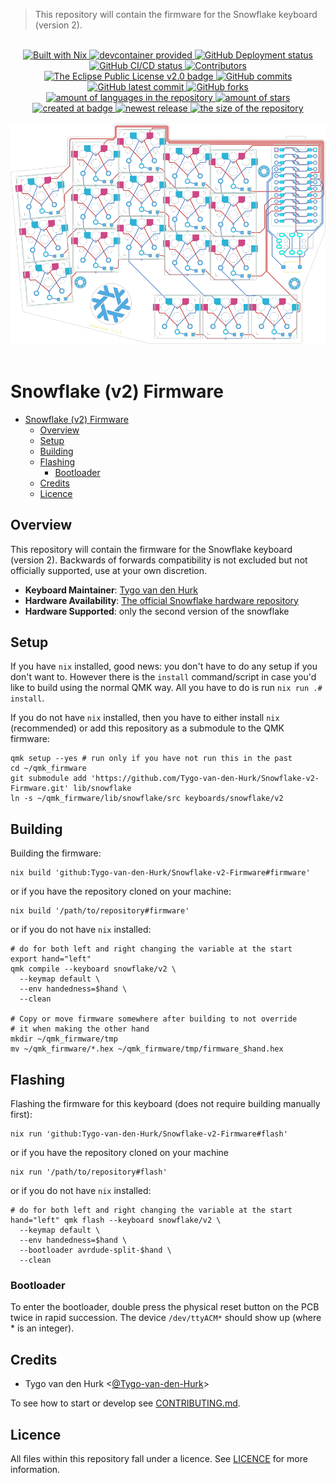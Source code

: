 > This repository will contain the firmware for the Snowflake keyboard (version 2).

<br>
<div align="center">
    <a href="https://nixos.org">
      <img src="https://img.shields.io/badge/Built_With-Nix-5277C3.svg?style=flat&logo=nixos&labelColor=73C3D5" alt="Built with Nix"/>
    </a>
    <a href="https://containers.dev/">
      <img src="https://img.shields.io/badge/devcontainer-provided-dark_green?style=flat&logo=docker&logoColor=BEC5C9" alt="devcontainer provided"/>
    </a>
    <!--~ Repository CI/CD ~-->
    <a href="https://github.com/Tygo-van-den-Hurk/Snowflake-v2-Firmware/actions/workflows/deploy-github-pages.yml">
      <img src="https://img.shields.io/github/actions/workflow/status/Tygo-van-den-Hurk/Snowflake-v2-Firmware/deploy-github-pages.yml?style=flat&logo=GitHub%20Actions&logoColor=BEC5C9&label=Deploy" alt="GitHub Deployment status">
    </a>
    <a href="https://github.com/Tygo-van-den-Hurk/Snowflake-v2-Firmware/actions/workflows/nix-flake-check.yml">
      <img src="https://img.shields.io/github/actions/workflow/status/Tygo-van-den-Hurk/Snowflake-v2-Firmware/nix-flake-check.yml?style=flat&logo=GitHub%20Actions&logoColor=BEC5C9&label=CI/CD" alt="GitHub CI/CD status">
    </a>
    <!--~ Repository Statistics ~-->
    <a href="https://github.com/Tygo-van-den-Hurk/Snowflake-v2-Firmware/graphs/contributors">
      <img src="https://img.shields.io/github/contributors/Tygo-van-den-Hurk/Snowflake-v2-Firmware?style=flat" alt="Contributors"/>
    </a>
    <a href="https://github.com/Tygo-van-den-Hurk/Snowflake-v2-Firmware/blob/main/LICENSE">
      <img src="https://img.shields.io/github/license/Tygo-van-den-Hurk/Snowflake-v2-Firmware?style=flat" alt="The Eclipse Public License v2.0 badge" />
    </a>
    <a href="https://github.com/Tygo-van-den-Hurk/Snowflake-v2-Firmware/commit">
      <img src="https://badgen.net/github/commits/Tygo-van-den-Hurk/Snowflake-v2-Firmware?style=flat" alt="GitHub commits" />
    </a>
    <a href="https://github.com/Tygo-van-den-Hurk/Snowflake-v2-Firmware/commit">
      <img src="https://badgen.net/github/last-commit/Tygo-van-den-Hurk/Snowflake-v2-Firmware?style=flat" alt="GitHub latest commit" />
    </a>
    <a href="https://github.com/Tygo-van-den-Hurk/Snowflake-v2-Firmware/network/">
      <img src="https://badgen.net/github/forks/Tygo-van-den-Hurk/Snowflake-v2-Firmware?style=flat" alt="GitHub forks" />
    </a>
    <a href="https://github.com/Tygo-van-den-Hurk/Snowflake-v2-Firmware/">
      <img src="https://img.shields.io/github/languages/count/Tygo-van-den-Hurk/Snowflake-v2-Firmware?style=flat" alt="amount of languages in the repository" />
    </a>   
    <a href="https://github.com/Tygo-van-den-Hurk/Snowflake-v2-Firmware/stargazers">
      <img src="https://img.shields.io/github/stars/Tygo-van-den-Hurk/Snowflake-v2-Firmware?style=flat" alt="amount of stars" />
    </a>
    <!--~ Repository Updates ~-->
    <a href="https://github.com/Tygo-van-den-Hurk/Snowflake-v2-Firmware/pulse">
      <img src="https://img.shields.io/github/created-at/Tygo-van-den-Hurk/Snowflake-v2-Firmware?style=flat" alt="created at badge" />
    </a>
    <a href="https://github.com/Tygo-van-den-Hurk/Snowflake-v2-Firmware/releases">
      <img src="https://img.shields.io/github/release/Tygo-van-den-Hurk/Snowflake-v2-Firmware?style=flat&display_name=release" alt="newest release" />
    </a>
    <a href="https://github.com/Tygo-van-den-Hurk/Snowflake-v2-Firmware/">
      <img src="https://img.shields.io/github/repo-size/Tygo-van-den-Hurk/Snowflake-v2-Firmware?style=flat" alt="the size of the repository" />
    </a>
    <br>
    <!--~ Banner image ~-->
    <br>
    <a href="https://github.com/Tygo-van-den-Hurk/Snowflake/">
        <img src="https://raw.githubusercontent.com/Tygo-van-den-Hurk/Snowflake/8e8507fbe0d8f01e9ced4e69aea4d65f3241c495/hardware/images/svg/snowflake.svg" alt="The the second version Snowflake PCB">
    </a>   
</div>
<br>

# Snowflake (v2) Firmware

- [Snowflake (v2) Firmware](#snowflake-v2-firmware)
  - [Overview](#overview)
  - [Setup](#setup)
  - [Building](#building)
  - [Flashing](#flashing)
    - [Bootloader](#bootloader)
  - [Credits](#credits)
  - [Licence](#licence)

## Overview

This repository will contain the firmware for the Snowflake keyboard (version 2). Backwards of forwards compatibility is not excluded but not officially supported, use at your own discretion.

- **Keyboard Maintainer**: [Tygo van den Hurk](https://github.com/Tygo-van-den-Hurk)
- **Hardware Availability**: [The official Snowflake hardware repository](https://github.com/legacy-Tygo-van-den-Hurk/Snowflake-firmware-attempt)
- **Hardware Supported**: only the second version of the snowflake

## Setup

If you have `nix` installed, good news: you don't have to do any setup if you don't want to. However there is the `install` command/script in case you'd like to build using the normal QMK way. All you have to do is run `nix run .# install`.

If you do not have `nix` installed, then you have to either install `nix` (recommended) or add this repository as a submodule to the QMK firmware:

```SH
qmk setup --yes # run only if you have not run this in the past
cd ~/qmk_firmware
git submodule add 'https://github.com/Tygo-van-den-Hurk/Snowflake-v2-Firmware.git' lib/snowflake
ln -s ~/qmk_firmware/lib/snowflake/src keyboards/snowflake/v2
```

## Building

Building the firmware:

```SH
nix build 'github:Tygo-van-den-Hurk/Snowflake-v2-Firmware#firmware'
```

or if you have the repository cloned on your machine:

```SH
nix build '/path/to/repository#firmware'
```

or if you do not have `nix` installed:

```SH
# do for both left and right changing the variable at the start
export hand="left"
qmk compile --keyboard snowflake/v2 \
  --keymap default \
  --env handedness=$hand \
  --clean

# Copy or move firmware somewhere after building to not override
# it when making the other hand
mkdir ~/qmk_firmware/tmp
mv ~/qmk_firmware/*.hex ~/qmk_firmware/tmp/firmware_$hand.hex
```

## Flashing

Flashing the firmware for this keyboard (does not require building manually first):

```SH
nix run 'github:Tygo-van-den-Hurk/Snowflake-v2-Firmware#flash'
```

or if you have the repository cloned on your machine

```SH
nix run '/path/to/repository#flash'
```

or if you do not have `nix` installed:

```SH
# do for both left and right changing the variable at the start
hand="left" qmk flash --keyboard snowflake/v2 \
  --keymap default \
  --env handedness=$hand \
  --bootloader avrdude-split-$hand \
  --clean
```

### Bootloader

To enter the bootloader, double press the physical reset button on the PCB twice in rapid succession. The device `/dev/ttyACM*` should show up (where * is an integer).

## Credits

- Tygo van den Hurk \<[@Tygo-van-den-Hurk](https://redirects.tygo.van.den.hurk.dev/github/personal/)>

To see how to start or develop see [CONTRIBUTING.md](./CONTRIBUTING.md).

## Licence

All files within this repository fall under a licence. See [LICENCE](./LICENSE) for more information.
